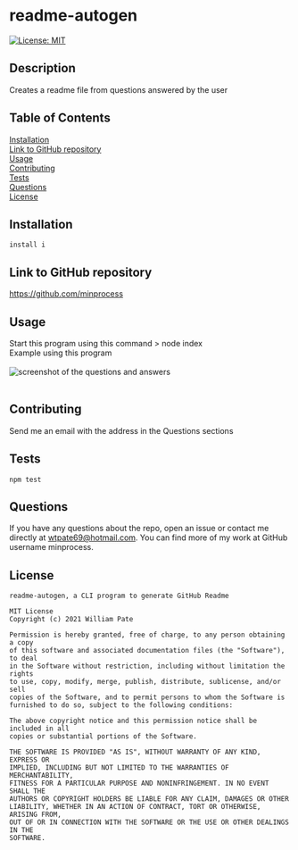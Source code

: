 
# readme-autogen
[![License: MIT](https://img.shields.io/badge/License-MIT-yellow.svg)](https://opensource.org/licenses/MIT)
## Description
Creates a readme file from questions answered by the user
## Table of Contents
[Installation](#installation)<br>
[Link to GitHub repository](#link-to-github-repository)<br>
[Usage](#usage)<br>
[Contributing](#contributing)<br>
[Tests](#tests)<br>
[Questions](#questions)<br>
[License](#license)
## Installation
```install i```
## Link to GitHub repository
https://github.com/minprocess
## Usage
Start this program using this command > node index<br>
Example using this program<br><br>
![screenshot of the questions and answers](screenshot.png)<br><br>
## Contributing
Send me an email with the address in the Questions sections
## Tests
```npm test```
## Questions
If you have any questions about the repo, open an issue or contact me directly at wtpate69@hotmail.com. You can find more of my work at GitHub username minprocess.
## License
    readme-autogen, a CLI program to generate GitHub Readme

    MIT License
    Copyright (c) 2021 William Pate
    
    Permission is hereby granted, free of charge, to any person obtaining a copy
    of this software and associated documentation files (the "Software"), to deal
    in the Software without restriction, including without limitation the rights
    to use, copy, modify, merge, publish, distribute, sublicense, and/or sell
    copies of the Software, and to permit persons to whom the Software is
    furnished to do so, subject to the following conditions:
    
    The above copyright notice and this permission notice shall be included in all
    copies or substantial portions of the Software.
    
    THE SOFTWARE IS PROVIDED "AS IS", WITHOUT WARRANTY OF ANY KIND, EXPRESS OR
    IMPLIED, INCLUDING BUT NOT LIMITED TO THE WARRANTIES OF MERCHANTABILITY,
    FITNESS FOR A PARTICULAR PURPOSE AND NONINFRINGEMENT. IN NO EVENT SHALL THE
    AUTHORS OR COPYRIGHT HOLDERS BE LIABLE FOR ANY CLAIM, DAMAGES OR OTHER
    LIABILITY, WHETHER IN AN ACTION OF CONTRACT, TORT OR OTHERWISE, ARISING FROM,
    OUT OF OR IN CONNECTION WITH THE SOFTWARE OR THE USE OR OTHER DEALINGS IN THE
    SOFTWARE.
